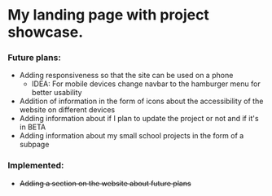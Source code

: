 # My landing page with project showcase.
### Future plans:
- Adding responsiveness so that the site can be used on a phone
    - IDEA: For mobile devices change navbar to the hamburger menu for better usability
- Addition of information in the form of icons about the accessibility of the website on different devices
- Adding information about if I plan to update the project or not and if it's in BETA
- Adding information about my small school projects in the form of a subpage
### Implemented:
- ~~Adding a section on the website about future plans~~

